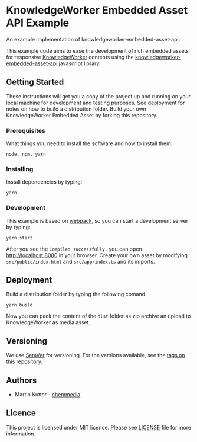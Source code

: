 # KnowledgeWorker Embedded Asset API Example

An example implementation of knowledgeworker-embedded-asset-api.

This example code aims to ease the development of rich embedded assets for responsive [KnowledgeWorker](https://www.knowledgeworker.com/?utm_source=code&utm_campaign=embedded-asset-api-example) contents using the [knowledgeworker-embedded-asset-api](https://github.com/chemmedia/knowledgeworker-embedded-asset-api) javascript library.

## Getting Started

These instructions will get you a copy of the project up and running on your local machine for development and testing purposes. See deployment for notes on how to build a distribution folder.
Build your own KnowledgeWorker Embedded Asset by forking this repository.

### Prerequisites

What things you need to install the software and how to install them.

```
node, npm, yarn
```

### Installing

Install dependencies by typing:

```
yarn
```

### Development

This example is based on [webpack](https://webpack.js.org/), so you can start a development server by typing:

```
yarn start
```

After you see the `Compiled successfully.` you can open [http://localhost:8080](http://localhost:8080) in your browser.
Create your own asset by modifying `src/public/index.html` and `src/app/index.ts` and its imports.


## Deployment

Build a distribution folder by typing the following comand.

```
yarn build
```
Now you can pack the content of the `dist` folder as zip archive an upload to KnowledgeWorker as media asset.

## Versioning

We use [SemVer](http://semver.org/) for versioning. For the versions available, see the [tags on this repository](https://github.com/your/project/tags). 

## Authors

 - Martin Kutter - [chemmedia](https://www.chemmedia.de/)

## Licence

This project is licensed under MIT licence. Please see [LICENSE](./LICENSE) file for more information.
